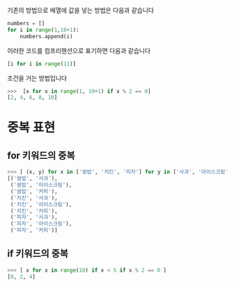 
기존의 방법으로 배열에 값을 넣는 방법은 다음과 같습니다

```python
numbers = []
for i in range(1,10+1):
	numbers.append(i)
```

이러한 코드를 컴프리헨션으로 표기하면 다음과 같습니다

```python
[i for i in range(11)]
```

조건을 거는 방법입니다

```python
>>>  [x for x in range(1, 10+1) if x % 2 == 0]
[2, 4, 6, 8, 10]
```


# 중복 표현

## for 키워드의 중복

```python
>>> [ (x, y) for x in ['쌈밥', '치킨', '피자'] for y in ['사과', '아이스크림', '커피']]
[('쌈밥', '사과'),
 ('쌈밥', '아이스크림'),
 ('쌈밥', '커피'),
 ('치킨', '사과'),
 ('치킨', '아이스크림'),
 ('치킨', '커피'),
 ('피자', '사과'),
 ('피자', '아이스크림'),
 ('피자', '커피')]

```
## if 키워드의 중복

```python
>>> [ x for x in range(10) if x < 5 if x % 2 == 0 ]
[0, 2, 4]

```